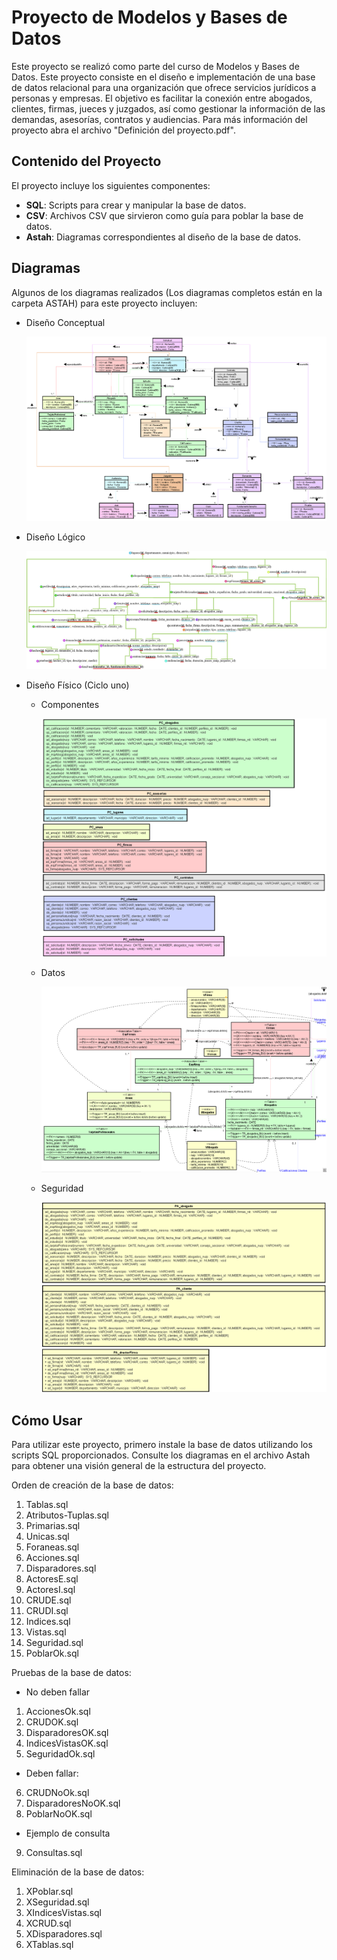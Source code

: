 # Proyecto de Modelos y Bases de Datos

Este proyecto se realizó como parte del curso de Modelos y Bases de Datos. Este proyecto consiste en el diseño e implementación de una base de datos relacional para una organización que ofrece servicios jurídicos a personas y empresas. El objetivo es facilitar la conexión entre abogados, clientes, firmas, jueces y juzgados, así como gestionar la información de las demandas, asesorías, contratos y audiencias. Para más información del proyecto abra el archivo "Definición del proyecto.pdf".

## Contenido del Proyecto

El proyecto incluye los siguientes componentes:

- **SQL**: Scripts para crear y manipular la base de datos.
- **CSV**: Archivos CSV que sirvieron como guía para poblar la base de datos.
- **Astah**: Diagramas correspondientes al diseño de la base de datos.

## Diagramas

Algunos de los diagramas realizados (Los diagramas completos están en la carpeta ASTAH) para este proyecto incluyen:

- Diseño Conceptual

  ![Diseño Conceptual](img/Conceptos.png)

- Diseño Lógico 

  ![Diseño Lógico](img/logico.jpg)

- Diseño Físico (Ciclo uno)

  - Componentes

    ![Componentes](img/Componentes.png)

  - Datos

    ![Datos](img/Datos.png) 
  
  - Seguridad

    ![Seguridad](img/Seguridad.png)

## Cómo Usar

Para utilizar este proyecto, primero instale la base de datos utilizando los scripts SQL proporcionados. Consulte los diagramas en el archivo Astah para obtener una visión general de la estructura del proyecto.

Orden de creación de la base de datos:

1. Tablas.sql
2. Atributos-Tuplas.sql
3. Primarias.sql
4. Unicas.sql
5. Foraneas.sql
6. Acciones.sql
7. Disparadores.sql 
8. ActoresE.sql
9. ActoresI.sql
10. CRUDE.sql
11. CRUDI.sql
12. Indices.sql 
13. Vistas.sql
14. Seguridad.sql
15. PoblarOk.sql

Pruebas de la base de datos:

- No deben fallar
1. AccionesOk.sql
2. CRUDOK.sql
3. DisparadoresOK.sql
4. IndicesVistasOK.sql
5. SeguridadOk.sql
- Deben fallar:
6.  CRUDNoOk.sql
7. DisparadoresNoOK.sql
8. PoblarNoOK.sql
- Ejemplo de consulta
9.  Consultas.sql

Eliminación de la base de datos:

1. XPoblar.sql
2. XSeguridad.sql
3. XIndicesVistas.sql
4. XCRUD.sql
5. XDisparadores.sql
6. XTablas.sql
